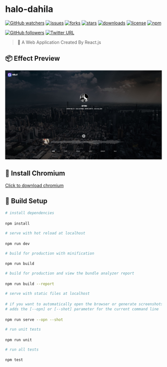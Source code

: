 # halo-dahila
[![GitHub watchers](https://img.shields.io/github/watchers/OwlAford/halo-dahila.svg)](https://github.com/OwlAford/halo-dahila)
[![issues](https://img.shields.io/github/issues/OwlAford/halo-dahila.svg)](https://github.com/OwlAford/halo-dahila)
[![forks](https://img.shields.io/github/forks/OwlAford/halo-dahila.svg)](https://github.com/OwlAford/halo-dahila)
[![stars](https://img.shields.io/github/stars/OwlAford/halo-dahila.svg)](https://github.com/OwlAford/halo-dahila)
[![downloads](https://img.shields.io/github/downloads/OwlAford/halo-dahila/total.svg)](https://github.com/OwlAford/halo-dahila)
[![license](https://img.shields.io/badge/license-MIT-blue.svg)](https://github.com/OwlAford/halo-dahila)
[![npm](https://img.shields.io/npm/v/npm.svg)](https://github.com/OwlAford/halo-dahila)


[![GitHub followers](https://img.shields.io/github/followers/OwlAford.svg?style=social&label=Follow)](https://github.com/OwlAford)
[![Twitter URL](https://img.shields.io/twitter/url/http/shields.io.svg?style=social)](https://twitter.com/Aford79872215)

>  🚀 A Web Application Created By React.js

## 📦 Effect Preview

![preview demo](https://raw.githubusercontent.com/OwlAford/halo-dahila/master/preview.jpg)


## 🐠 Install Chromium
 [Click to download chromium](https://storage.googleapis.com/chromium-browser-snapshots/Win_x64/543305/chrome-win32.zip)


## 🔌 Build Setup

``` bash
# install dependencies

npm install
```

``` bash
# serve with hot reload at localhost

npm run dev
```

``` bash
# build for production with minification

npm run build
```

``` bash
# build for production and view the bundle analyzer report

npm run build --report
```

``` bash
# serve with static files at localhost

# if you want to automatically open the browser or generate screenshots
# adds the [--opn] or [--shot] parameter for the current command line

npm run serve --opn --shot
```

``` bash
# run unit tests

npm run unit
```

``` bash
# run all tests

npm test
```

